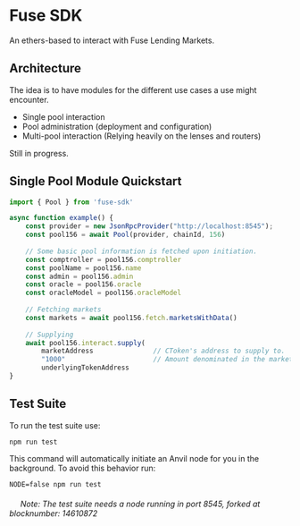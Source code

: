 # Fuse SDK

An ethers-based to interact with Fuse Lending Markets.

## Architecture

The idea is to have modules for the different use cases a use might encounter. 

* Single pool interaction
* Pool administration (deployment and configuration)
* Multi-pool interaction (Relying heavily on the lenses and routers)

Still in progress. 

## Single Pool Module Quickstart

```js
import { Pool } from 'fuse-sdk'

async function example() {
    const provider = new JsonRpcProvider("http://localhost:8545");
    const pool156 = await Pool(provider, chainId, 156)
    
    // Some basic pool information is fetched upon initiation.
    const comptroller = pool156.comptroller
    const poolName = pool156.name
    const admin = pool156.admin
    const oracle = pool156.oracle
    const oracleModel = pool156.oracleModel
    
    // Fetching markets
    const markets = await pool156.fetch.marketsWithData()
    
    // Supplying
    await pool156.interact.supply(
        marketAddress               // CToken's address to supply to.
        "1000"                      // Amount denominated in the markets underlying token. i.e 1000 DAI, 1000 USDC, etc.
        underlyingTokenAddress
}
```

## Test Suite

To run the test suite use: 

``` npm run test ```

This command will automatically initiate an Anvil node for you in the background. To avoid this behavior run:

``` NODE=false npm run test ```

###### &nbsp;&nbsp;&nbsp;&nbsp; Note: The test suite needs a node running in port 8545, forked at blocknumber: 14610872

